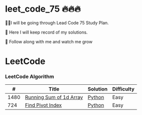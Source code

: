 <h1>leet_code_75 🔥🔥🔥</h1>

💪🏽I will be going through Lead Code 75 Study Plan.

📝 Here I will keep record of my solutions. 

🌱 Follow along with me and watch me grow

LeetCode
========

### LeetCode Algorithm


| # | Title | Solution | Difficulty |
|---| ----- | -------- | ---------- |
|1480| <a href="https://leetcode.com/problems/running-sum-of-1d-array/">Running Sum of 1d Array</a>|<a href="./algorithms/python/runningSum/runningsum.py">Python</a>| Easy|
|724| <a href="https://leetcode.com/problems/find-pivot-index/">Find Pivot Index</a>|<a href="./algorithms/python/pivotIndex/pivotindex.py">Python</a>| Easy|





